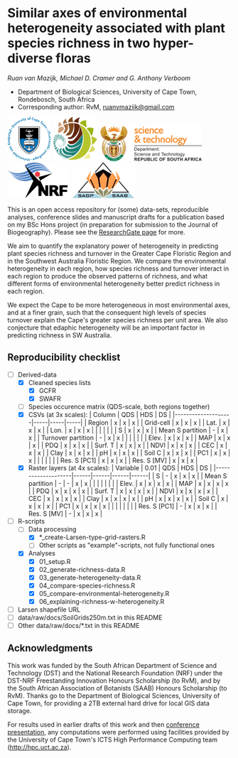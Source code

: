 # Similar axes of environmental heterogeneity associated with plant species richness in two hyper-diverse floras

_Ruan van Mazijk, Michael D. Cramer and G. Anthony Verboom_

- Department of Biological Sciences, University of Cape Town, Rondebosch, South Africa
- Corresponding author: RvM, ruanvmazijk@gmail.com

<p>
  <img src="logos/UCT-logo.png"       height="100" />
  <img src="logos/BIO-logo.png"       height="100" />
  <img src="logos/DST-logo.png"       height="80"  />
  <img src="logos/NRF-logo.png"       height="80"  />
  <img src="logos/SAAB-logo.png"      height="80"  />
</p>

This is an open access repository for (some) data-sets, reproducible analyses, conference slides and manuscript drafts for a publication based on my BSc Hons project (in preparation for submission to the Journal of Biogeography). Please see the [ResearchGate page](https://www.researchgate.net/project/Plant-species-richness-turnover-environmental-heterogeneity-in-the-Cape-and-SW-Australia) for more.

We aim to quantify the explanatory power of heterogeneity in predicting plant species richness and turnover in the Greater Cape Floristic Region and in the Southwest Australia Floristic Region. We compare the environmental heterogeneity in each region, how species richness and turnover interact in each region to produce the observed patterns of richness, and what different forms of environmental heterogeneity better predict richness in each region.

We expect the Cape to be more heterogeneous in most environmental axes, and at a finer grain, such that the consequent high levels of species turnover explain the Cape's greater species richness per unit area. We also conjecture that edaphic heterogeneity will be an important factor in predicting richness in SW Australia.

## Reproducibility checklist

- [ ] Derived-data
    - [x] Cleaned species lists
        - [x] GCFR
        - [x] SWAFR
    - [ ] Species occurence matrix (QDS-scale, both regions together)
    - [x] CSVs (at 3x scales):
      | Column             | QDS | HDS | DS  |
      |--------------------|-----|-----|-----|
      | Region             | x   | x   | x   |
      | Grid-cell          | x   | x   | x   |
      | Lat.               | x   | x   | x   |
      | Lon.               | x   | x   | x   |
      |                    |     |     |     |
      | S                  | x   | x   | x   |
      | Mean S partition   | -   | x   | x   |
      | Turnover partition | -   | x   | x   |
      |                    |     |     |     |
      | Elev.              | x   | x   | x   |
      | MAP                | x   | x   | x   |
      | PDQ                | x   | x   | x   |
      | Surf. T            | x   | x   | x   |
      | NDVI               | x   | x   | x   |
      | CEC                | x   | x   | x   |
      | Clay               | x   | x   | x   |
      | pH                 | x   | x   | x   |
      | Soil C             | x   | x   | x   |
      | PC1                | x   | x   | x   |
      |                    |     |     |     |
      | Res. S [PC1]       | x   | x   | x   |
      | Res. S [MV]        | x   | x   | x   |
    - [x] Raster layers (at 4x scales):
      | Variable           | 0.01 | QDS  | HDS  | DS   |
      |--------------------|------|------|------|------|
      | S                  | -    | x    | x    | x    |
      | Mean S partition   | -    | -    | x    | x    |
      |                    |      |      |      |      |
      | Elev.              | x    | x    | x    | x    |
      | MAP                | x    | x    | x    | x    |
      | PDQ                | x    | x    | x    | x    |
      | Surf. T            | x    | x    | x    | x    |
      | NDVI               | x    | x    | x    | x    |
      | CEC                | x    | x    | x    | x    |
      | Clay               | x    | x    | x    | x    |
      | pH                 | x    | x    | x    | x    |
      | Soil C             | x    | x    | x    | x    |
      | PC1                | x    | x    | x    | x    |
      |                    |      |      |      |      |
      | Res. S [PC1]       | -    | x    | x    | x    |
      | Res. S [MV]        | -    | x    | x    | x    |
- [ ] R-scripts
    - [ ] Data processing
        - [x] *_create-Larsen-type-grid-rasters.R
        - [ ] Other scripts as "example"-scripts, not fully functional ones
    - [x] Analyses
        - [x] 01_setup.R
        - [x] 02_generate-richness-data.R
        - [x] 03_generate-heterogeneity-data.R
        - [x] 04_compare-species-richness.R
        - [x] 05_compare-environmental-heterogeneity.R
        - [x] 06_explaining-richness-w-heterogeneity.R
- [ ] Larsen shapefile URL
- [ ] data/raw/docs/SoilGrids250m.txt in this README
- [ ] Other data/raw/docs/*.txt in this README

## Acknowledgments

This work was funded by the South African Department of Science and Technology (DST) and the National Research Foundation (NRF) under the DST-NRF Freestanding Innovation Honours Scholarship (to RvM), and by the South African Association of Botanists (SAAB) Honours Scholarship (to RvM). Thanks go to the Department of Biological Sciences, University of Cape Town, for providing a 2TB external hard drive for local GIS data storage.

For results used in earlier drafts of this work and then [conference presentation](SAAB-AMA-SASSB-2019-talk), any computations were performed using facilities provided by the University of Cape Town's ICTS High Performance Computing team (<http://hpc.uct.ac.za>).
